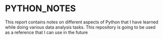 # PYTHON_NOTES
This report contains notes on different aspects of Python that I have learned while doing various data analysis tasks. This repository is going to be used as a reference that I can use in the future
